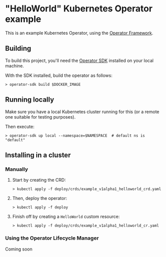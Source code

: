 # "HelloWorld" Kubernetes Operator example

This is an example Kubernetes Operator, using the [Operator Framework](https://github.com/operator-framework).

## Building

To build this project, you'll need the [Operator SDK](https://github.com/operator-framework/operator-sdk) installed on your local machine.

With the SDK installed, build the operator as follows:

```console
> operator-sdk build $DOCKER_IMAGE
```

## Running locally

Make sure you have a local Kubernetes cluster running for this (or a remote one suitable for testing purposes).

Then execute:

```console
> operator-sdk up local --namespace=$NAMESPACE  # default ns is "default"
```

## Installing in a cluster

### Manually

1. Start by creating the CRD:

    ```console
    > kubectl apply -f deploy/crds/example_v1alpha1_helloworld_crd.yaml
    ```

2. Then, deploy the operator:

    ```
    > kubectl apply -f deploy
    ```

3. Finish off by creating a `HelloWorld` custom resource:

    ```console
    > kubectl apply -f deploy/crds/example_v1alpha1_helloworld_cr.yaml

### Using the Operator Lifecycle Manager

Coming soon